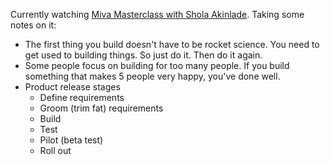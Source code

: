 Currently watching [Miva Masterclass with Shola Akinlade](https://youtu.be/ekv-ZIWoy0M?t=822). Taking some notes on it:
- The first thing you build doesn't have to be rocket science. You need to get used to building things. So just do it. Then do it again.
- Some people focus on building for too many people. If you build something that makes 5 people very happy, you've done well.
- Product release stages
	- Define requirements
	- Groom (trim fat) requirements
	- Build
	- Test
	- Pilot (beta test)
	- Roll out
